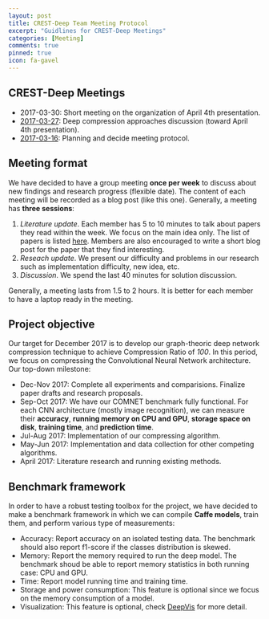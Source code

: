 ```yaml
---
layout: post
title: CREST-Deep Team Meeting Protocol
excerpt: "Guidlines for CREST-Deep Meetings"
categories: [Meeting]
comments: true
pinned: true
icon: fa-gavel
---
```


## <i class="fa fa-group"></i> CREST-Deep Meetings

- 2017-03-30: Short meeting on the organization of April 4th presentation.
- [2017-03-27](https://net-titech.github.io/articles/2017-03/crest-meeting): Deep compression approaches discussion (toward April 4th presentation).
- [2017-03-16](https://net-titech.github.io/articles/2017-03/crest-meeting-protocol): Planning and decide meeting protocol.

## <i class="fa fa-wpforms"></i> Meeting format

We have decided to have a group meeting **once per week** to discuss about
new findings and research progress (flexible date). The content of each meeting
will be recorded as a blog post (like this one). Generally, a meeting has
**three sessions**:

1. *Literature update*. Each member has 5 to 10 minutes to talk about papers
they read within the week. We focus on the main idea only. The list of papers
is listed [here](https://net-titech.github.io/articles/2017-02/deep-compression).
Members are also encouraged to write a short blog post for the paper that
they find interesting.
2. *Reseach update*. We present our difficulty and problems in our research
such as implementation difficulty, new idea, etc.
3. *Discussion*. We spend the last 40 minutes for solution discussion.

Generally, a meeting lasts from 1.5 to 2 hours. It is better for each member
to have a laptop ready in the meeting.

## <i class="fa fa-bullseye"></i> Project objective

Our target for December 2017 is to develop our graph-theoric deep network
compression technique to achieve Compression Ratio of *100*. In this period,
we focus on compressing the Convolutional Neural Network architecture.
Our top-down milestone:

- Dec-Nov 2017: Complete all experiments and comparisions. Finalize paper
drafts and research proposals.
- Sep-Oct 2017: We have our COMNET benchmark fully functional. For each
CNN architecture (mostly image recognition), we can measure their **accuracy**,
**running memory on CPU and GPU**, **storage space on disk**, **training time**,
and **prediction time**.
- Jul-Aug 2017: Implementation of our compressing algorithm.
- May-Jun 2017: Implementation and data collection for other competing algorithms.
- April 2017: Literature research and running existing methods.

## <i class="fa fa-tachometer"></i> Benchmark framework

In order to have a robust testing toolbox for the project, we have decided
to make a benchmark framework in which we can compile **Caffe models**, train
them, and perform various type of measurements:

- Accuracy: Report accuracy on an isolated testing data. The benchmark should
also report f1-score if the classes distribution is skewed.
- Memory: Report the memory required to run the deep model. The benchmark shoud
be able to report memory statistics in both running case: CPU and GPU.
- Time: Report model running time and training time.
- Storage and power consumption: This feature is optional since we focus on
the memory consumption of a model.
- Visualization: This feature is optional, check
[DeepVis](https://github.com/yosinski/deep-visualization-toolbox) for more detail.
